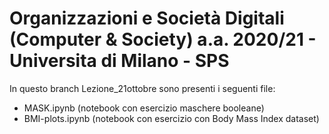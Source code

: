 # Organizzazioni e Società Digitali (Computer & Society) a.a. 2020/21 - Universita di Milano - SPS

In questo branch Lezione_21ottobre sono presenti i seguenti file:
- MASK.ipynb (notebook con esercizio maschere booleane)
- BMI-plots.ipynb (notebook con esercizio con Body Mass Index dataset)
